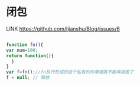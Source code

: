 # 闭包

LINK https://github.com/ljianshu/Blog/issues/6

```js

function fn(){
var num=100;
return function(){
  }
}
var f=fn();//fn执行形成的这个私有的作用域就不能再销毁了
f = null; // 释放
```